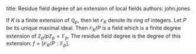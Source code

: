 title: Residue field degree of an extension of local fields
authors:
    john.jones

If $K$ is a finite extension of $\mathbb{Q}_p$, then let $\mathcal{O}_K$ denote its ring of integers. Let $P$ be its unique maximal ideal. Then $\mathcal{O}_K/P$ is a field which is a finite degree extension of $\mathbb{Z}_p/p\mathbb{Z}_p = \mathbb{F}_p$.  The residue field degree is the degree of this extension: $f = [\mathcal{O}_K/P : \mathbb{F}_p]$.
